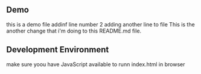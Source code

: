 ## Demo
this is a demo file
addinf line number 2
adding another line to file
This is the another change that i'm doing to this README.md file.

## Development Environment
make sure yoou have JavaScript available to runn index.html in browser

